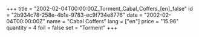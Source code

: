 +++
title = "2002-02-04T00:00:00Z_Torment_Cabal_Coffers_[en]_false"
id = "2b934c78-258e-4b1e-9783-ec9f734e8776"
date = "2002-02-04T00:00:00Z"
name = "Cabal Coffers"
lang = ["en"]
price = "15.96"
quantity = 4
foil = false
set = "Torment"
+++

